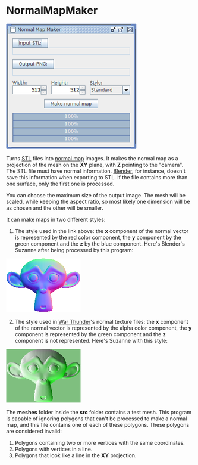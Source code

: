 # NormalMapMaker

![graphical user interface](src/io/github/guiritter/normalmapmaker/images/GUI.png)

Turns [STL](https://en.wikipedia.org/wiki/STL_(file_format)) files into [normal map](https://en.wikipedia.org/wiki/Normal_mapping) images. It makes the normal map as a projection of the mesh on the **XY** plane, with **Z** pointing to the "camera". The STL file must have normal information. [Blender](https://en.wikipedia.org/wiki/Blender_(software)), for instance, doesn't save this information when exporting to STL. If the file contains more than one surface, only the first one is processed.

You can choose the maximum size of the output image. The mesh will be scaled, while keeping the aspect ratio, so most likely one dimension will be as chosen and the other will be smaller.

It can make maps in two different styles:

1. The style used in the link above: the **x** component of the normal vector is represented by the red color component, the **y** component by the green component and the **z** by the blue component. Here's Blender's Suzanne after being processed by this program:

![Suzanne normal map, Wikipedia style](src/io/github/guiritter/normalmapmaker/images/Suzanne.png)

2. The style used in [War Thunder](www.warthunder.com/)'s normal texture files: the **x** component of the normal vector is represented by the alpha color component, the **y** component is represented by the green component and the **z** component is not represented. Here's Suzanne with this style:

![Suzanne normal map, Wikipedia style](src/io/github/guiritter/normalmapmaker/images/Suzanne_WT.png)

The **meshes** folder inside the **src** folder contains a test mesh. This program is capable of ignoring polygons that can't be processed to make a normal map, and this file contains one of each of these polygons. These polygons are considered invalid:

1. Polygons containing two or more vertices with the same coordinates.
2. Polygons with vertices in a line.
3. Polygons that look like a line in the **XY** projection.
